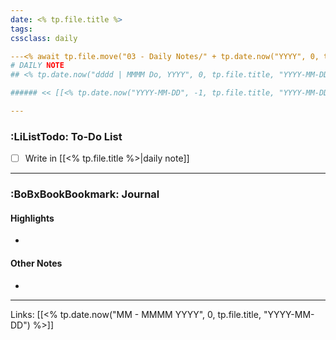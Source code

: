 ```yaml
---
date: <% tp.file.title %>
tags:
cssclass: daily

---<% await tp.file.move("03 - Daily Notes/" + tp.date.now("YYYY", 0, tp.file.title, "YYYY-MM-DD") + "/" + tp.date.now("MM - MMMM YYYY", 0, tp.file.title, "YYYY-MM-DD") + "/" + tp.file.title) %>
# DAILY NOTE
## <% tp.date.now("dddd | MMMM Do, YYYY", 0, tp.file.title, "YYYY-MM-DD")%>

###### << [[<% tp.date.now("YYYY-MM-DD", -1, tp.file.title, "YYYY-MM-DD") %>|<% tp.date.now("dddd, MMMM Do", -1, tp.file.title, "YYYY-MM-DD") %>]] - [[<% tp.date.now("YYYY-MM-DD", 1, tp.file.title, "YYYY-MM-DD") %>|<% tp.date.now("dddd, MMMM Do", 1, tp.file.title, "YYYY-MM-DD") %>]] >>

---
```

### :LiListTodo: To-Do List
- [ ] Write in [[<% tp.file.title %>|daily note]]

---
### :BoBxBookBookmark: Journal
#### Highlights
- 

#### Other Notes
- 

---
Links: [[<% tp.date.now("MM - MMMM YYYY", 0, tp.file.title, "YYYY-MM-DD") %>]]